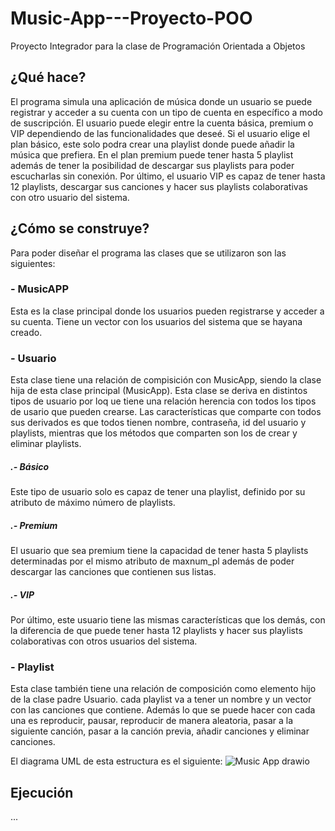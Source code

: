 # Music-App---Proyecto-POO
Proyecto Integrador para la clase de Programación Orientada a Objetos

## ¿Qué hace?

El programa simula una aplicación de música donde un usuario se puede registrar y acceder a su cuenta con un tipo de cuenta en específico a modo de suscripción. El usuario puede elegir entre la cuenta básica, premium o VIP dependiendo de las funcionalidades que deseé. Si el usuario elige el plan básico, este solo podra crear una playlist donde puede añadir la música que prefiera. En el plan premium puede tener hasta 5 playlist además de tener la posibilidad de descargar sus playlists para poder escucharlas sin conexión. Por último, el usuario VIP es capaz de tener hasta 12 playlists, descargar sus canciones y hacer sus playlists colaborativas con otro usuario del sistema.

## ¿Cómo se construye?

Para poder diseñar el programa las clases que se utilizaron son las siguientes:

### - MusicAPP

Esta es la clase principal donde los usuarios pueden registrarse y acceder a su cuenta. Tiene un vector con los usuarios del sistema que se hayana creado.

### - Usuario

Esta clase tiene una relación de compisición con MusicApp, siendo la clase hija de esta clase principal (MusicApp). Esta clase se deriva en distintos tipos de usuario por loq ue tiene una relación herencia con todos los tipos de usario que pueden crearse. Las características que comparte con todos sus derivados es que todos tienen nombre, contraseña, id del usuario y playlists, mientras que los métodos que comparten son los de crear y eliminar playlists.

##### .- Básico

Este tipo de usuario solo es capaz de tener una playlist, definido por su atributo de máximo número de playlists.

##### .- Premium

El usuario que sea premium tiene la capacidad de tener hasta 5 playlists determinadas por el mismo atributo de maxnum_pl además de poder descargar las canciones que contienen sus listas.

##### .- VIP

Por último, este usuario tiene las mismas características que los demás, con la diferencia de que puede tener hasta 12 playlists y hacer sus playlists colaborativas con otros usuarios del sistema.

### - Playlist

Esta clase también tiene una relación de composición como elemento hijo de la clase padre Usuario. cada playlist va a tener un nombre y un vector con las canciones que contiene. Además lo que se puede hacer con cada una es reproducir, pausar, reproducir de manera aleatoria, pasar a la siguiente canción, pasar a la canción previa, añadir canciones y eliminar canciones.

El diagrama UML de esta estructura es el siguiente:
![Music App drawio](https://github.com/EdgarRetes/Music-App---Proyecto-POO/assets/113946434/f727ffb8-2ddb-4ac5-b38b-5b0bbc8cad81)

## Ejecución

...



